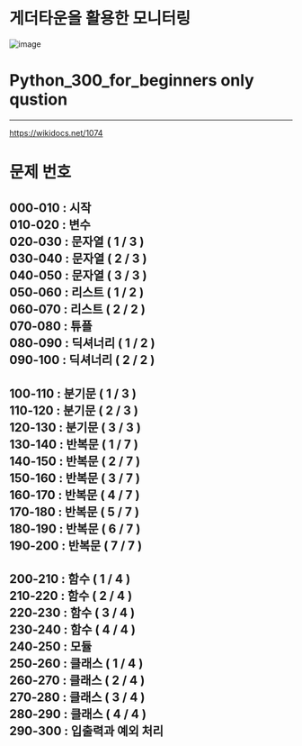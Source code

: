 # 게더타운을 활용한 모니터링


![image](https://github.com/git-ThLee/davinchi_D/assets/55564114/ff6c335a-2be3-40b1-a537-6ce132dd8c06)



# Python_300_for_beginners only qustion




 
---

https://wikidocs.net/1074



# 문제 번호  

000-010 : 시작              
010-020 : 변수              
020-030 : 문자열 ( 1 / 3 )   
030-040 : 문자열 ( 2 / 3 )    
040-050 : 문자열 ( 3 / 3 )     
050-060 : 리스트 ( 1 / 2 )      
060-070 : 리스트 ( 2 / 2 )    
070-080 : 튜플  
080-090 : 딕셔너리 ( 1 / 2 )    
090-100 : 딕셔너리 ( 2 / 2 )   
---------------------------------------  
100-110 : 분기문 ( 1 / 3 )   
110-120 : 분기문 ( 2 / 3 )   
120-130 : 분기문 ( 3 / 3 )    
130-140 : 반복문 ( 1 / 7 )    
140-150 : 반복문 ( 2 / 7 )     
150-160 : 반복문 ( 3 / 7 )    
160-170 : 반복문 ( 4 / 7 )   
170-180 : 반복문 ( 5 / 7 )  
180-190 : 반복문 ( 6 / 7 )  
190-200 : 반복문 ( 7 / 7 )  
---------------------------------------  
200-210 : 함수 ( 1 / 4 )  
210-220 : 함수 ( 2 / 4 )  
220-230 : 함수 ( 3 / 4 )  
230-240 : 함수 ( 4 / 4 )  
240-250 : 모듈  
250-260 : 클래스 ( 1 / 4 )  
260-270 : 클래스 ( 2 / 4 )  
270-280 : 클래스 ( 3 / 4 )  
280-290 : 클래스 ( 4 / 4 )  
290-300 : 입출력과 예외 처리  
---------------------------------------

